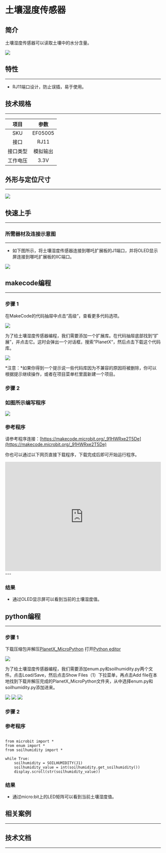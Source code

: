 # 土壤湿度传感器

## 简介
土壤湿度传感器可以读取土壤中的水分含量。

![](./images/05005_01.png)

## 特性
---
- RJ11端口设计，防止误插，易于使用。
## 技术规格
---

项目 | 参数 
:-: | :-: 
SKU|EF05005
接口|RJ11
接口类型|模拟输出
工作电压|3.3V






## 外形与定位尺寸
---


![](./images/05005_02.png)


## 快速上手
---

### 所需器材及连接示意图
---

- 如下图所示，将土壤湿度传感器连接到哪吒扩展板的J1端口，并将OLED显示屏连接到哪吒扩展板的IIC端口。


![](./images/05005_03.png)

## makecode编程
---

### 步骤 1
在MakeCode的代码抽屉中点击“高级”，查看更多代码选项。

![](./images/05001_04.png)

为了给土壤湿度传感器编程，我们需要添加一个扩展库。在代码抽屉底部找到“扩展”，并点击它。这时会弹出一个对话框，搜索”PlanetX“，然后点击下载这个代码库。

![](./images/05001_05.png)

*注意：*如果你得到一个提示说一些代码库因为不兼容的原因将被删除，你可以根据提示继续操作，或者在项目菜单栏里面新建一个项目。
### 步骤 2
### 如图所示编写程序

![](./images/05005_06.png)


### 参考程序
请参考程序连接：[https://makecode.microbit.org/_91HWRxe2T5De](https://makecode.microbit.org/_91HWRxe2T5De)

你也可以通过以下网页直接下载程序，下载完成后即可开始运行程序。

<div style="position:relative;height:0;padding-bottom:70%;overflow:hidden;"><iframe style="position:absolute;top:0;left:0;width:100%;height:100%;" src="https://makecode.microbit.org/#pub:_91HWRxe2T5De" frameborder="0" sandbox="allow-popups allow-forms allow-scripts allow-same-origin"></iframe></div>  
---

### 结果
- 通过OLED显示屏可以看到当前的土壤湿度值。

## python编程
---


### 步骤 1
下载压缩包并解压[PlanetX_MicroPython](https://github.com/lionyhw/PlanetX_MicroPython/archive/master.zip)
打开[Python editor](https://python.microbit.org/v/2.0)

![](./images/05001_07.png)

为了给土壤湿度传感器编程，我们需要添加enum.py和soilhumidity.py两个文件。点击Load/Save，然后点击Show Files（1）下拉菜单，再点击Add file在本地找到下载并解压完成的PlanetX_MicroPython文件夹，从中选择enum.py和soilhumidity.py添加进来。

![](./images/05001_08.png)
![](./images/05001_09.png)
![](./images/05005_10.png)

### 步骤 2
### 参考程序
```

from microbit import *
from enum import *
from soilhumidity import *

while True:
    soilhumidity = SOILHUMIDITY(J1)
    soilhumidity_value = int(soilhumidity.get_soilhumidity())
    display.scroll(str(soilhumidity_value))        
```


### 结果
- 通过micro:bit上的LED矩阵可以看到当前土壤湿度值。
## 相关案例
---

## 技术文档
---
